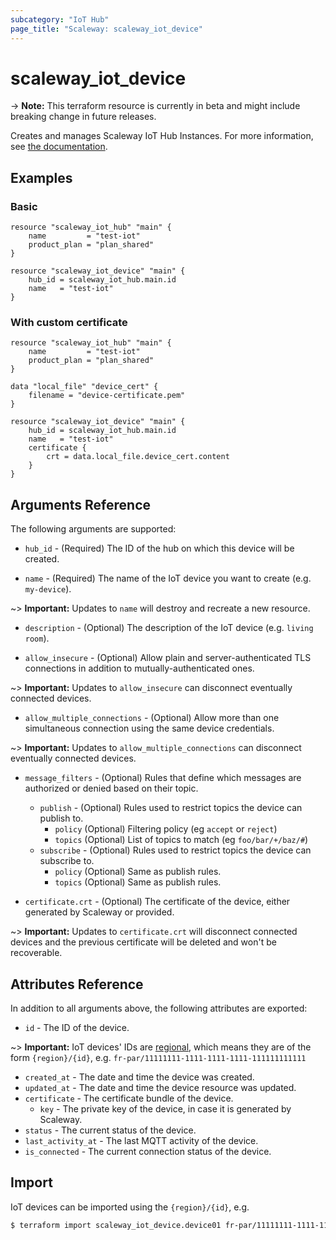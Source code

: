 ```yaml
---
subcategory: "IoT Hub"
page_title: "Scaleway: scaleway_iot_device"
---
```


# scaleway_iot_device

-> **Note:** This terraform resource is currently in beta and might include breaking change in future releases.

Creates and manages Scaleway IoT Hub Instances. For more information, see [the documentation](https://developers.scaleway.com/en/products/iot/api).

## Examples

### Basic

```hcl
resource "scaleway_iot_hub" "main" {
    name         = "test-iot"
    product_plan = "plan_shared"
}

resource "scaleway_iot_device" "main" {
    hub_id = scaleway_iot_hub.main.id
    name   = "test-iot"
}
```

### With custom certificate

```hcl
resource "scaleway_iot_hub" "main" {
    name         = "test-iot"
    product_plan = "plan_shared"
}

data "local_file" "device_cert" {
    filename = "device-certificate.pem"
}

resource "scaleway_iot_device" "main" {
    hub_id = scaleway_iot_hub.main.id
    name   = "test-iot"
    certificate {
        crt = data.local_file.device_cert.content
    }
}
```

## Arguments Reference

The following arguments are supported:

- `hub_id` - (Required) The ID of the hub on which this device will be created.

- `name` - (Required) The name of the IoT device you want to create (e.g. `my-device`).

~> **Important:** Updates to `name` will destroy and recreate a new resource.

- `description` - (Optional) The description of the IoT device (e.g. `living room`).

- `allow_insecure` - (Optional) Allow plain and server-authenticated TLS connections in addition to mutually-authenticated ones.

~> **Important:** Updates to `allow_insecure` can disconnect eventually connected devices.

- `allow_multiple_connections` - (Optional) Allow more than one simultaneous connection using the same device credentials.

~> **Important:** Updates to `allow_multiple_connections` can disconnect eventually connected devices.

- `message_filters` - (Optional) Rules that define which messages are authorized or denied based on their topic.
    - `publish` - (Optional) Rules used to restrict topics the device can publish to.
        - `policy` (Optional) Filtering policy (eg `accept` or `reject`)
        - `topics` (Optional) List of topics to match (eg `foo/bar/+/baz/#`)
    - `subscribe` - (Optional) Rules used to restrict topics the device can subscribe to.
        - `policy` (Optional) Same as publish rules.
        - `topics` (Optional) Same as publish rules.

- `certificate.crt` - (Optional) The certificate of the device, either generated by Scaleway or provided.

~> **Important:** Updates to `certificate.crt` will disconnect connected devices and the previous certificate will be deleted and won't be recoverable.

## Attributes Reference

In addition to all arguments above, the following attributes are exported:

- `id` - The ID of the device.

~> **Important:** IoT devices' IDs are [regional](../guides/regions_and_zones.md#resource-ids), which means they are of the form `{region}/{id}`, e.g. `fr-par/11111111-1111-1111-1111-111111111111`

- `created_at` - The date and time the device was created.
- `updated_at` - The date and time the device resource was updated.
- `certificate` - The certificate bundle of the device.
    - `key` - The private key of the device, in case it is generated by Scaleway.
- `status` - The current status of the device.
- `last_activity_at` - The last MQTT activity of the device.
- `is_connected` - The current connection status of the device.


## Import

IoT devices can be imported using the `{region}/{id}`, e.g.

```bash
$ terraform import scaleway_iot_device.device01 fr-par/11111111-1111-1111-1111-111111111111
```
